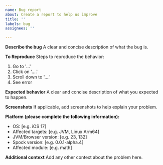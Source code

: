 ```yaml
---
name: Bug report
about: Create a report to help us improve
title: ''
labels: bug
assignees: ''

---
```


**Describe the bug**
A clear and concise description of what the bug is.

**To Reproduce**
Steps to reproduce the behavior:
1. Go to '...'
2. Click on '....'
3. Scroll down to '....'
4. See error

**Expected behavior**
A clear and concise description of what you expected to happen.

**Screenshots**
If applicable, add screenshots to help explain your problem.

**Platform (please complete the following information):**
 - OS: [e.g. iOS 17]
 - Affected targets: [e.g. JVM, Linux Arm64]
 - JVM/Browser version: [e.g. 23, 132]
 - Spock version: [e.g. 0.0.1-alpha.4]
 - Affected module: [e.g. math]

**Additional context**
Add any other context about the problem here.

